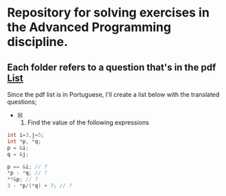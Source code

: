 # Repository for solving exercises in the Advanced Programming discipline.

## Each folder refers to a question that's in the pdf [List](listaponteiros.pdf)

Since the pdf list is in Portuguese, I'll create a list below with the translated questions;

- [x] 1. Find the value of the following expressions
```c
int i=3,j=5;
int *p, *q;
p = &i;
q = &j;

p == &i; // ?
*p - *q; // ?
**&p; // ?
3 - *p/(*q) + 7; // ?
```
